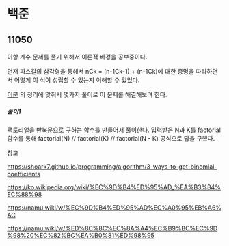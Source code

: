 # 백준

## 11050

이항 계수 문제를 풀기 위해서 이론적 배경을 공부중이다. 

먼저 파스칼의 삼각형을 통해서 nCk = (n-1Ck-1) + (n-1Ck)에 대한 증명을 따라하면서 어떻게 이 식이 성립할 수 있는지 이해할 수 있었다.

[이분](https://shoark7.github.io/programming/algorithm/3-ways-to-get-binomial-coefficients) 의 정리에 맞춰서 몇가지 풀이로 이 문제롤 해결해보려 한다.



##### 풀이1

팩토리얼을 반복문으로 구하는 함수를 만들어서 풀이한다. 입력받은 N과 K를 factorial 함수를 통해 factorial(N) // factorial(K) // factorial(N - K) 공식으로 답을 구했다.



참고

https://shoark7.github.io/programming/algorithm/3-ways-to-get-binomial-coefficients

https://ko.wikipedia.org/wiki/%EC%9D%B4%ED%95%AD_%EA%B3%84%EC%88%98

https://namu.wiki/w/%EC%9D%B4%ED%95%AD%EC%A0%95%EB%A6%AC

https://namu.wiki/w/%ED%8C%8C%EC%8A%A4%EC%B9%BC%EC%9D%98%20%EC%82%BC%EA%B0%81%ED%98%95

